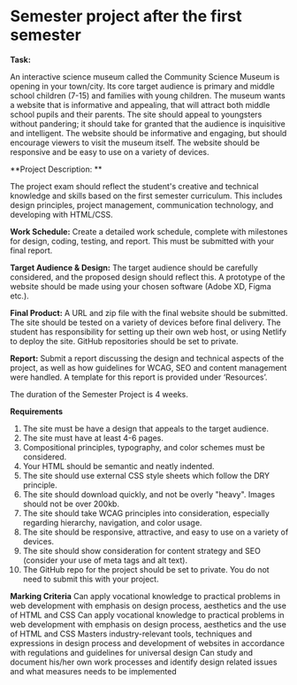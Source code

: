 # Semester project after the first semester

**Task:** 

An interactive science museum called the Community Science Museum is opening in your town/city. Its core target audience is primary and middle school children (7-15) and families with young children. The museum wants a website that is informative and appealing, that will attract both middle school pupils and their parents. The site should appeal to youngsters without pandering; it should take for granted that the audience is inquisitive and intelligent. The website should be informative and engaging, but should encourage viewers to visit the museum itself. The website should be responsive and be easy to use on a variety of devices.

**Project Description: **

The project exam should reflect the student's creative and technical knowledge and skills based on the first semester curriculum. This includes design principles, project management, communication technology, and developing with HTML/CSS.

**Work Schedule:** Create a detailed work schedule, complete with milestones for design, coding, testing, and report. This must be submitted with your final report.

**Target Audience & Design:** The target audience should be carefully considered, and the proposed design should reflect this. A prototype of the website should be made using your chosen software (Adobe XD, Figma etc.).

**Final Product:** A URL and zip file with the final website should be submitted. The site should be tested on a variety of devices before final delivery. The student has responsibility for setting up their own web host, or using Netlify to deploy the site. GitHub repositories should be set to private.

**Report:** Submit a report discussing the design and technical aspects of the project, as well as how guidelines for WCAG, SEO and content management were handled. A template for this report is provided under ‘Resources’.

The duration of the Semester Project is 4 weeks.

**Requirements**
1. The site must be have a design that appeals to the target audience.
2. The site must have at least 4-6 pages.
3. Compositional principles, typography, and color schemes must be considered.
4. Your HTML should be semantic and neatly indented.
5. The site should use external CSS style sheets which follow the DRY principle.
6. The site should download quickly, and not be overly "heavy". Images should not be over 200kb.
7. The site should take WCAG principles into consideration, especially regarding hierarchy, navigation, and color usage.
8. The site should be responsive, attractive, and easy to use on a variety of devices.
9. The site should show consideration for content strategy and SEO (consider your use of meta tags and alt text).
10. The GitHub repo for the project should be set to private. You do not need to submit this with your project.


**Marking Criteria**
Can apply vocational knowledge to practical problems in web development with emphasis on design process, aesthetics and the use of HTML and CSS
Can apply vocational knowledge to practical problems in web development with emphasis on design process, aesthetics and the use of HTML and CSS
Masters industry-relevant tools, techniques and expressions in design process and development of websites in accordance with regulations and guidelines for universal design
Can study and document his/her own work processes and identify design related issues and what measures needs to be implemented

